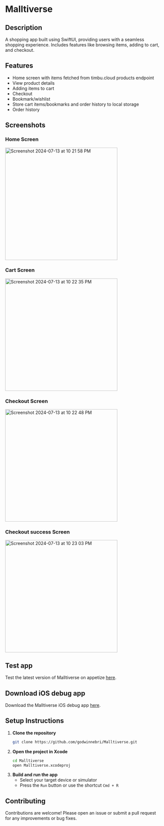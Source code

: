 # Malltiverse

## Description
A shopping app built using SwiftUI, providing users with a seamless shopping experience. Includes features like browsing items, adding to cart, and checkout.

## Features
- Home screen with items fetched from timbu.cloud products endpoint
- View product details
- Adding items to cart
- Checkout
- Bookmark/wishlist
- Store cart items/bookmarks and order history to local storage
- Order history

## Screenshots
### Home Screen
<img width="361" alt="Screenshot 2024-07-13 at 10 21 58 PM" src="https://github.com/user-attachments/assets/01de00c2-332f-4252-9f4a-28d6527f3295">

### Cart Screen
<img width="361" alt="Screenshot 2024-07-13 at 10 22 35 PM" src="https://github.com/user-attachments/assets/359efd59-2a17-4ad0-b8eb-4fa7b7e09d04">

### Checkout Screen
<img width="361" alt="Screenshot 2024-07-13 at 10 22 48 PM" src="https://github.com/user-attachments/assets/46e17131-53bb-4d09-9769-999f32561c7e">

### Checkout success Screen
<img width="361" alt="Screenshot 2024-07-13 at 10 23 03 PM" src="https://github.com/user-attachments/assets/960e54e4-60e3-42f9-8d75-77be1c8e779d">

## Test app
Test the latest version of Malltiverse on appetize [here](https://appetize.io/app/b_ql4c5ibkdietkawibc7wltuk34).

## Download iOS debug app
Download the Malltiverse iOS debug app [here](https://drive.google.com/file/d/1yynMIXcz6riBglOdTdowVHREGnnGGhQm/view?usp=sharing).

## Setup Instructions
1. **Clone the repository**
    ```bash
    git clone https://github.com/godwinnebri/Malltiverse.git
    ```
2. **Open the project in Xcode**
    ```bash
    cd Malltiverse
    open Malltiverse.xcodeproj
    ```
3. **Build and run the app**
    - Select your target device or simulator
    - Press the `Run` button or use the shortcut `Cmd + R`

## Contributing
Contributions are welcome! Please open an issue or submit a pull request for any improvements or bug fixes.

